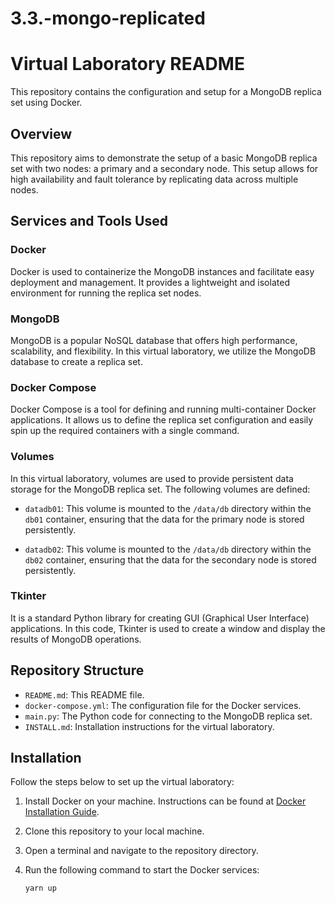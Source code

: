 # 3.3.-mongo-replicated

# Virtual Laboratory README

This repository contains the configuration and setup for a MongoDB replica set using Docker.

## Overview

This repository aims to demonstrate the setup of a basic MongoDB replica set with two nodes: a primary and a secondary node. This setup allows for high availability and fault tolerance by replicating data across multiple nodes.


## Services and Tools Used

### Docker

Docker is used to containerize the MongoDB instances and facilitate easy deployment and management. It provides a lightweight and isolated environment for running the replica set nodes.

### MongoDB

MongoDB is a popular NoSQL database that offers high performance, scalability, and flexibility. In this virtual laboratory, we utilize the MongoDB database to create a replica set.

### Docker Compose

Docker Compose is a tool for defining and running multi-container Docker applications. It allows us to define the replica set configuration and easily spin up the required containers with a single command.

### Volumes

In this virtual laboratory, volumes are used to provide persistent data storage for the MongoDB replica set. The following volumes are defined:

- `datadb01`: This volume is mounted to the `/data/db` directory within the `db01` container, ensuring that the data for the primary node is stored persistently.

- `datadb02`: This volume is mounted to the `/data/db` directory within the `db02` container, ensuring that the data for the secondary node is stored persistently.

### Tkinter

It is a standard Python library for creating GUI (Graphical User Interface) applications. In this code, Tkinter is used to create a window and display the results of MongoDB operations.


## Repository Structure
- `README.md`: This README file.
- `docker-compose.yml`: The configuration file for the Docker services.
- `main.py`: The Python code for connecting to the MongoDB replica set.
- `INSTALL.md`: Installation instructions for the virtual laboratory.

## Installation

Follow the steps below to set up the virtual laboratory:

1. Install Docker on your machine. Instructions can be found at [Docker Installation Guide](https://docs.docker.com/get-docker/).
2. Clone this repository to your local machine.
3. Open a terminal and navigate to the repository directory.
4. Run the following command to start the Docker services:

   ```bash
   yarn up
